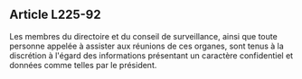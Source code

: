 Article L225-92
----
Les membres du directoire et du conseil de surveillance, ainsi que toute
personne appelée à assister aux réunions de ces organes, sont tenus à la
discrétion à l'égard des informations présentant un caractère confidentiel et
données comme telles par le président.
